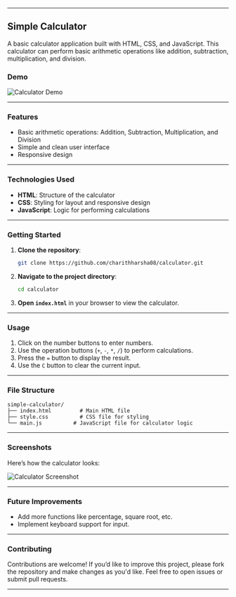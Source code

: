 
---

## Simple Calculator

A basic calculator application built with HTML, CSS, and JavaScript. This calculator can perform basic arithmetic operations like addition, subtraction, multiplication, and division.

### Demo

![Calculator Demo](https://calculator-ad0c6.web.app/)


---

### Features

- Basic arithmetic operations: Addition, Subtraction, Multiplication, and Division
- Simple and clean user interface
- Responsive design

---

### Technologies Used

- **HTML**: Structure of the calculator
- **CSS**: Styling for layout and responsive design
- **JavaScript**: Logic for performing calculations

---

### Getting Started

1. **Clone the repository**:

   ```bash
   git clone https://github.com/charithharsha08/calculator.git
   ```

2. **Navigate to the project directory**:

   ```bash
   cd calculator
   ```

3. **Open `index.html`** in your browser to view the calculator.

---

### Usage

1. Click on the number buttons to enter numbers.
2. Use the operation buttons (`+`, `-`, `*`, `/`) to perform calculations.
3. Press the `=` button to display the result.
4. Use the `C` button to clear the current input.

---

### File Structure

```
simple-calculator/
├── index.html         # Main HTML file
├── style.css          # CSS file for styling
└── main.js          # JavaScript file for calculator logic
```

---

### Screenshots

Here’s how the calculator looks:

![Calculator Screenshot](![calculator](https://github.com/user-attachments/assets/9b29da08-cb70-4a76-b60a-876226a937e0))


---

### Future Improvements

- Add more functions like percentage, square root, etc.
- Implement keyboard support for input.

---

### Contributing

Contributions are welcome! If you’d like to improve this project, please fork the repository and make changes as you'd like. Feel free to open issues or submit pull requests.

---
